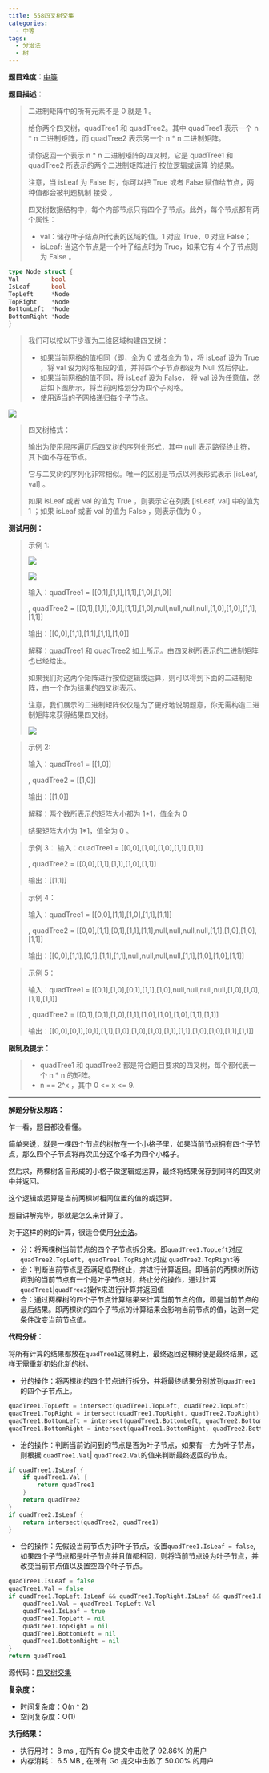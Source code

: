 ```yaml
---
title: 558四叉树交集
categories:
  - 中等
tags:
  - 分治法
  - 树
---
```

**题目难度：**[中等](https://leetcode.cn/problems/logical-or-of-two-binary-grids-represented-as-quad-trees/)

**题目描述：**

> 二进制矩阵中的所有元素不是 0 就是 1 。
>
> 给你两个四叉树，quadTree1 和 quadTree2。其中 quadTree1 表示一个 n * n 二进制矩阵，而 quadTree2 表示另一个 n * n 二进制矩阵。
>
> 请你返回一个表示 n * n 二进制矩阵的四叉树，它是 quadTree1 和 quadTree2 所表示的两个二进制矩阵进行 按位逻辑或运算 的结果。
>
> 注意，当 isLeaf 为 False 时，你可以把 True 或者 False 赋值给节点，两种值都会被判题机制 接受 。
>
> 四叉树数据结构中，每个内部节点只有四个子节点。此外，每个节点都有两个属性：
>
> - val：储存叶子结点所代表的区域的值。1 对应 True，0 对应 False；
> - isLeaf: 当这个节点是一个叶子结点时为 True，如果它有 4 个子节点则为 False 。

```go
type Node struct {
Val         bool
IsLeaf      bool
TopLeft     *Node
TopRight    *Node
BottomLeft  *Node
BottomRight *Node
}
```

> 我们可以按以下步骤为二维区域构建四叉树：
>
> - 如果当前网格的值相同（即，全为 0 或者全为 1），将 isLeaf 设为 True ，将 val 设为网格相应的值，并将四个子节点都设为 Null 然后停止。
> - 如果当前网格的值不同，将 isLeaf 设为 False， 将 val 设为任意值，然后如下图所示，将当前网格划分为四个子网格。
> - 使用适当的子网格递归每个子节点。

![](../img/leetcode/558四叉树交集/new_top.png)


> 四叉树格式：
>
> 输出为使用层序遍历后四叉树的序列化形式，其中 null 表示路径终止符，其下面不存在节点。
>
> 它与二叉树的序列化非常相似。唯一的区别是节点以列表形式表示 [isLeaf, val] 。
>
> 如果 isLeaf 或者 val 的值为 True ，则表示它在列表 [isLeaf, val] 中的值为 1 ；如果 isLeaf 或者 val 的值为 False ，则表示值为 0 。


**测试用例：**

> 示例 1:
>
> ![](../img/leetcode/558四叉树交集/qt1.png)
>
> ![](../img/leetcode/558四叉树交集/qt2.png)
>
> 输入：quadTree1 = [[0,1],[1,1],[1,1],[1,0],[1,0]]
>
> , quadTree2 = [[0,1],[1,1],[0,1],[1,1],[1,0],null,null,null,null,[1,0],[1,0],[1,1],[1,1]]
>
> 输出：[[0,0],[1,1],[1,1],[1,1],[1,0]]
>
> 解释：quadTree1 和 quadTree2 如上所示。由四叉树所表示的二进制矩阵也已经给出。
>
> 如果我们对这两个矩阵进行按位逻辑或运算，则可以得到下面的二进制矩阵，由一个作为结果的四叉树表示。
>
> 注意，我们展示的二进制矩阵仅仅是为了更好地说明题意，你无需构造二进制矩阵来获得结果四叉树。
>
> ![](../img/leetcode/558四叉树交集/qtr.png)


> 示例 2:
>
> 输入：quadTree1 = [[1,0]]
>
> , quadTree2 = [[1,0]]
>
> 输出：[[1,0]]
>
> 解释：两个数所表示的矩阵大小都为 1*1，值全为 0
>
> 结果矩阵大小为 1*1，值全为 0 。


> 示例 3：
> 输入：quadTree1 = [[0,0],[1,0],[1,0],[1,1],[1,1]]
>
> , quadTree2 = [[0,0],[1,1],[1,1],[1,0],[1,1]]
>
> 输出：[[1,1]]

> 示例 4：
>
> 输入：quadTree1 = [[0,0],[1,1],[1,0],[1,1],[1,1]]
>
> , quadTree2 = [[0,0],[1,1],[0,1],[1,1],[1,1],null,null,null,null,[1,1],[1,0],[1,0],[1,1]]
>
> 输出：[[0,0],[1,1],[0,1],[1,1],[1,1],null,null,null,null,[1,1],[1,0],[1,0],[1,1]]


> 示例 5：
>
> 输入：quadTree1 = [[0,1],[1,0],[0,1],[1,1],[1,0],null,null,null,null,[1,0],[1,0],[1,1],[1,1]]
>
> , quadTree2 = [[0,1],[0,1],[1,0],[1,1],[1,0],[1,0],[1,0],[1,1],[1,1]]
>
> 输出：[[0,0],[0,1],[0,1],[1,1],[1,0],[1,0],[1,0],[1,1],[1,1],[1,0],[1,0],[1,1],[1,1]]


**限制及提示：**
> - quadTree1 和 quadTree2 都是符合题目要求的四叉树，每个都代表一个 n * n 的矩阵。
> - n == 2^x ，其中 0 <= x <= 9.

---
**解题分析及思路：**

乍一看，题目都没看懂。

简单来说，就是一棵四个节点的树放在一个小格子里，如果当前节点拥有四个子节点，那么四个子节点将再次瓜分这个格子为四个小格子。

然后求，两棵树各自形成的小格子做逻辑或运算，最终将结果保存到同样的四叉树中并返回。

这个逻辑或运算是当前两棵树相同位置的值的或运算。

题目讲解完毕，那就是怎么来计算了。

对于这样的树的计算，很适合使用[分治法](/dac)。

- 分：将两棵树当前节点的四个子节点拆分来。即`quadTree1.TopLeft`对应`quadTree2.TopLeft`，`quadTree1.TopRight`对应 `quadTree2.TopRight`等
- 治：判断当前节点是否满足临界终止，并进行计算返回。即当前的两棵树所访问到的当前节点有一个是叶子节点时，终止分的操作，通过计算 `quadTree1`|`quadTree2`操作来进行计算并返回值
- 合：通过两棵树的四个子节点计算结果来计算当前节点的值，即是当前节点的最后结果。即两棵树的四个子节点的计算结果会影响当前节点的值，达到一定条件改变当前节点值。

**代码分析：**

将所有计算的结果都放在`quadTree1`这棵树上，最终返回这棵树便是最终结果，这样无需重新初始化新的树。

- 分的操作：将两棵树的四个节点进行拆分，并将最终结果分别放到`quadTree1`的四个子节点上。
```go
quadTree1.TopLeft = intersect(quadTree1.TopLeft, quadTree2.TopLeft)
quadTree1.TopRight = intersect(quadTree1.TopRight, quadTree2.TopRight)
quadTree1.BottomLeft = intersect(quadTree1.BottomLeft, quadTree2.BottomLeft)
quadTree1.BottomRight = intersect(quadTree1.BottomRight, quadTree2.BottomRight)
```

- 治的操作：判断当前访问到的节点是否为叶子节点，如果有一方为叶子节点，则根据 `quadTree1.Val`| `quadTree2.Val`的值来判断最终返回的节点。
```go
if quadTree1.IsLeaf {
    if quadTree1.Val {
        return quadTree1
    }
    return quadTree2
}
if quadTree2.IsLeaf {
    return intersect(quadTree2, quadTree1)
}
```

- 合的操作：先假设当前节点为非叶子节点，设置`quadTree1.IsLeaf = false`,如果四个子节点都是叶子节点并且值都相同，则将当前节点设为叶子节点，并改变当前节点值以及置空四个叶子节点。
```go
quadTree1.IsLeaf = false
quadTree1.Val = false
if quadTree1.TopLeft.IsLeaf && quadTree1.TopRight.IsLeaf && quadTree1.BottomLeft.IsLeaf && quadTree1.BottomRight.IsLeaf && quadTree1.TopLeft.Val == quadTree1.TopRight.Val && quadTree1.TopRight.Val == quadTree1.BottomLeft.Val && quadTree1.BottomLeft.Val == quadTree1.BottomRight.Val {
    quadTree1.Val = quadTree1.TopLeft.Val
    quadTree1.IsLeaf = true
    quadTree1.TopLeft = nil
    quadTree1.TopRight = nil
    quadTree1.BottomLeft = nil
    quadTree1.BottomRight = nil
}
return quadTree1
```

源代码：[四叉树交集](https://github.com/lomtom/algorithm-go/blob/main/leetcode/558四叉树交集_test.go)

**复杂度：**

- 时间复杂度：O(n ^ 2)
- 空间复杂度：O(1)

**执行结果：**

- 执行用时： 8 ms , 在所有 Go 提交中击败了 92.86% 的用户
- 内存消耗： 6.5 MB , 在所有 Go 提交中击败了 50.00% 的用户
